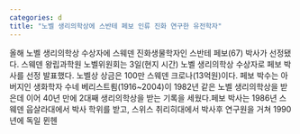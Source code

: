 ```yaml
---
categories: d
title: "노벨 생리의학상에 스반테 페보 인류 진화 연구한 유전학자"
---
```

올해 노벨 생리의학상 수상자에 스웨덴 진화생물학자인 스반테 페보(67) 박사가 선정됐다. 스웨덴 왕립과학원 노벨위원회는 3일(현지 시간) 노벨 생리의학상 수상자로 페보 박사를 선정 발표했다. 노벨상 상금은 100만 스웨덴 크로나(13억원)이다. 페보 박수는 아버지인 생화학자 수네 베리스트룀(1916~2004)이 1982년 같은 노벨 생리의학상을 받은데 이어 40년 만에 2대째 생리의학상을 받는 기록을 세웠다.페보 박사는 1986년 스웨덴 웁살라대에서 박사 학위를 받고, 스위스 취리히대에서 박사후 연구원을 거쳐 1990년에 독일 뮌헨